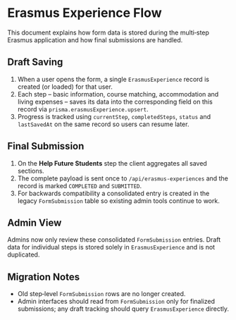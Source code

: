 # Erasmus Experience Flow

This document explains how form data is stored during the multi‑step Erasmus application and how final submissions are handled.

## Draft Saving

1. When a user opens the form, a single `ErasmusExperience` record is created (or loaded) for that user.
2. Each step – basic information, course matching, accommodation and living expenses – saves its data into the corresponding field on this record via `prisma.erasmusExperience.upsert`.
3. Progress is tracked using `currentStep`, `completedSteps`, `status` and `lastSavedAt` on the same record so users can resume later.

## Final Submission

1. On the **Help Future Students** step the client aggregates all saved sections.
2. The complete payload is sent once to `/api/erasmus-experiences` and the record is marked `COMPLETED` and `SUBMITTED`.
3. For backwards compatibility a consolidated entry is created in the legacy `FormSubmission` table so existing admin tools continue to work.

## Admin View

Admins now only review these consolidated `FormSubmission` entries. Draft data for individual steps is stored solely in `ErasmusExperience` and is not duplicated.

## Migration Notes

- Old step‑level `FormSubmission` rows are no longer created.
- Admin interfaces should read from `FormSubmission` only for finalized submissions; any draft tracking should query `ErasmusExperience` directly.
